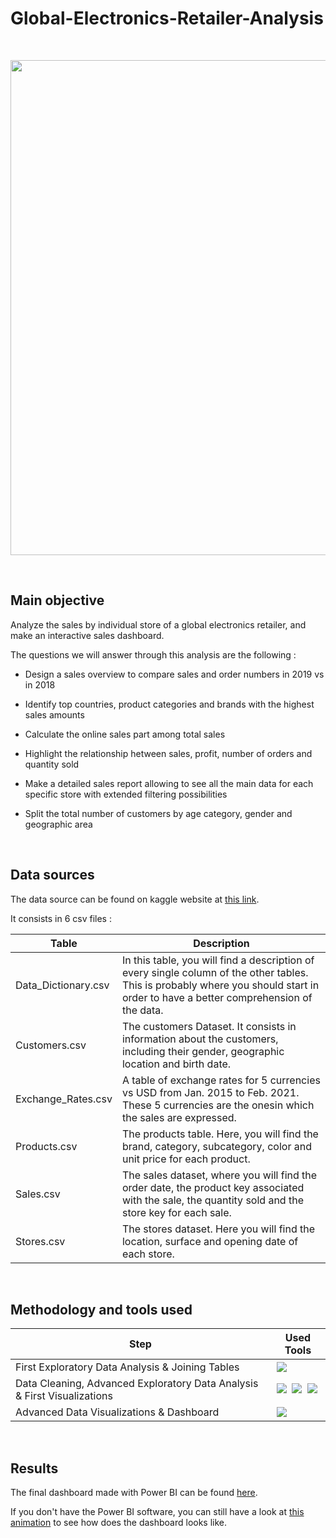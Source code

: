 # Global-Electronics-Retailer-Analysis

<br>

<p align="center">
<img width="792px" src='https://github.com/DimitriKneur/Global-Electronics-Retailer-Analysis/blob/main/3_PowerBI_Dashboard/Retail_Dashboard_Snapshot.gif' />
</p>

<br>

## Main objective

Analyze the sales by individual store of a global electronics retailer, and make an interactive sales dashboard.

The questions we will answer through this analysis are the following :

- Design a sales overview to compare sales and order numbers in 2019 vs in 2018

- Identify top countries, product categories and brands with the highest sales amounts

- Calculate the online sales part among total sales

- Highlight the relationship hetween sales, profit, number of orders and quantity sold

- Make a detailed sales report allowing to see all the main data for each specific store with extended filtering possibilities

- Split the total number of customers by age category, gender and geographic area

<br>

## Data sources

The data source can be found on kaggle website at [this link](https://www.kaggle.com/datasets/bhavikjikadara/global-electronics-retailers).

It consists in 6 csv files :

| Table | Description |
|-------|-------------|
| Data_Dictionary.csv | In this table, you will find a description of every single column of the other tables. This is probably where you should start in order to have a better comprehension of the data. |
| Customers.csv | The customers Dataset. It consists in information about the customers, including their gender, geographic location and birth date. |
| Exchange_Rates.csv | A table of exchange rates for 5 currencies vs USD from Jan. 2015 to Feb. 2021. These 5 currencies are the onesin which the sales are expressed. |
| Products.csv | The products table. Here, you will find the brand, category, subcategory, color and unit price for each product. |
| Sales.csv | The sales dataset, where you will find the order date, the product key associated with the sale, the quantity sold and the store key for each sale. |
| Stores.csv | The stores dataset. Here you will find the location, surface and opening date of each store. |

<br>

## Methodology and tools used

| Step | Used Tools |
|------|-------------|
| First Exploratory Data Analysis & Joining Tables | <img style="padding:2px" style="padding:2px" src="https://img.shields.io/badge/mysql-4479A1.svg?style=for-the-badge&logo=mysql&logoColor=black"/> |   
| Data Cleaning, Advanced Exploratory Data Analysis & First Visualizations | <img style="padding:2px" src="https://img.shields.io/badge/python-3776AB.svg?style=for-the-badge&logo=python&logoColor=black"/> <img style="padding:2px" src="https://img.shields.io/badge/pandas-150458.svg?style=for-the-badge&logo=pandas&logoColor=black"/> <img style="padding:2px" src="https://img.shields.io/badge/plotly-3F4F75.svg?style=for-the-badge&logo=plotly&logoColor=black"/> |
| Advanced Data Visualizations & Dashboard | <img style="padding:2px" src="https://img.shields.io/badge/Power%20BI-F2C811.svg?style=for-the-badge&logo=powerbi&logoColor=black"/> | 

<br>

## Results

The final dashboard made with Power BI can be found [here](https://github.com/DimitriKneur/Global-Electronics-Retailer-Analysis/blob/main/3_PowerBI_Dashboard/Global_Electronics_Retailer_Analysis_Dashboard.pbix).

If you don't have the Power BI software, you can still have a look at [this animation](https://github.com/DimitriKneur/Global-Electronics-Retailer-Analysis/blob/main/3_PowerBI_Dashboard/Retail_Dashboard_Snapshot.gif) to see how does the dashboard looks like.
